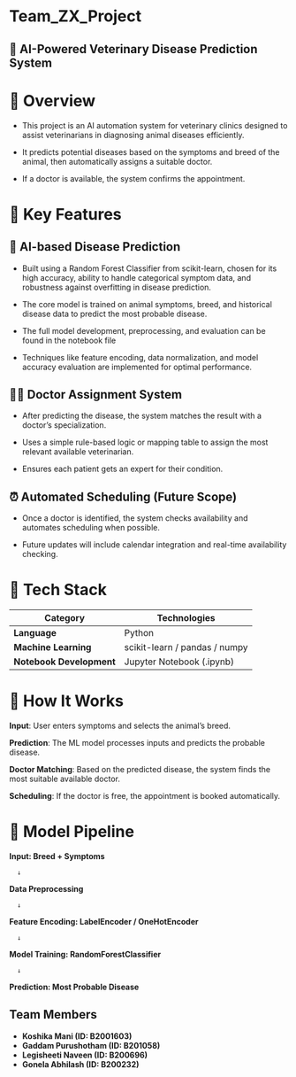 # Team_ZX_Project

## 🐾 AI-Powered Veterinary Disease Prediction System

# 📘 Overview

- This project is an AI automation system for veterinary clinics designed to assist veterinarians in diagnosing animal diseases efficiently.

- It predicts potential diseases based on the symptoms and breed of the animal, then automatically assigns a suitable doctor.

- If a doctor is available, the system confirms the appointment.




# 🚀 Key Features

## 🧠 AI-based Disease Prediction
- Built using a Random Forest Classifier from scikit-learn, chosen for its high accuracy, ability to handle categorical symptom data, and robustness against overfitting in disease prediction.

- The core model is trained on animal symptoms, breed, and historical disease data to predict the most probable disease.

- The full model development, preprocessing, and evaluation can be found in the notebook file
  
- Techniques like feature encoding, data normalization, and model accuracy evaluation are implemented for optimal performance.

## 👨‍⚕️ Doctor Assignment System

- After predicting the disease, the system matches the result with a doctor’s specialization.

- Uses a simple rule-based logic or mapping table to assign the most relevant available veterinarian.

- Ensures each patient gets an expert for their condition.

## ⏰ Automated Scheduling (Future Scope)

 - Once a doctor is identified, the system checks availability and automates scheduling when possible.

 - Future updates will include calendar integration and real-time availability checking.





# 🧩 Tech Stack

| Category                 | Technologies                                 |
| ------------------------ | -------------------------------------------- |
| **Language**             | Python                                       |
| **Machine Learning**     | scikit-learn  / pandas / numpy               |
| **Notebook Development** | Jupyter Notebook (.ipynb)                    |



# 🧠 How It Works

**Input**: User enters symptoms and selects the animal’s breed.

**Prediction**: The ML model processes inputs and predicts the probable disease.

**Doctor Matching**: Based on the predicted disease, the system finds the most suitable available doctor.

**Scheduling**: If the doctor is free, the appointment is booked automatically.

# 🧪 Model Pipeline

**Input: Breed + Symptoms**

      ↓
      
**Data Preprocessing**

      ↓
      
**Feature Encoding: LabelEncoder / OneHotEncoder**

      ↓
      
**Model Training: RandomForestClassifier**

      ↓
      
**Prediction: Most Probable Disease**

## Team Members
- **Koshika Mani (ID: B2001603)**  
- **Gaddam Purushotham (ID: B201058)**  
- **Legisheeti Naveen (ID: B200696)**  
- **Gonela Abhilash (ID: B200232)**
















